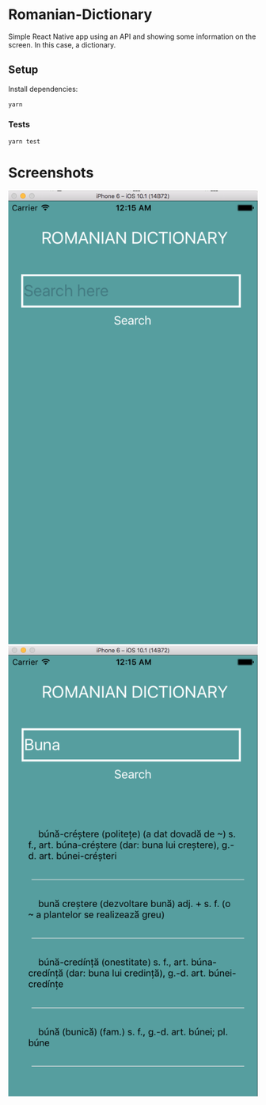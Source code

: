 # Romanian-Dictionary

Simple React Native app using an API and showing some information on the screen. In this case, a dictionary.

## Setup

Install dependencies:
```
yarn
```

### Tests

```
yarn test
```


# Screenshots

![Screenshot1](screenshot1.png)
![Screenshot2](screenshot2.png)
